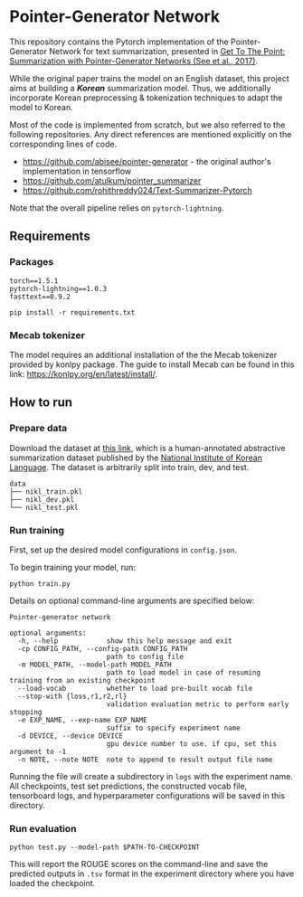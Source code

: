 # Pointer-Generator Network

This repository contains the Pytorch implementation of the Pointer-Generator Network for text summarization, presented in [Get To The Point: Summarization with Pointer-Generator Networks (See et al., 2017)](https://arxiv.org/abs/1704.04368).

While the original paper trains the model on an English dataset, this project aims at building a __*Korean*__ summarization model. 
Thus, we additionally incorporate Korean preprocessing & tokenization techniques to adapt the model to Korean.

Most of the code is implemented from scratch, but we also referred to the following repositories. 
Any direct references are mentioned explicitly on the corresponding lines of code.
* https://github.com/abisee/pointer-generator - the original author's implementation in tensorflow
* https://github.com/atulkum/pointer_summarizer
* https://github.com/rohithreddy024/Text-Summarizer-Pytorch

Note that the overall pipeline relies on `pytorch-lightning`.


## Requirements

### Packages
```
torch==1.5.1
pytorch-lightning==1.0.3
fasttext==0.9.2
```

```
pip install -r requirements.txt
```

### Mecab tokenizer
The model requires an additional installation of the the Mecab tokenizer provided by konlpy package. 
The guide to install Mecab can be found in this link: https://konlpy.org/en/latest/install/.

## How to run
### Prepare data

Download the dataset at [this link](https://drive.google.com/drive/folders/1mHxqjg4jAVVwkGhRWRbdaUPELlj3kQSM?usp=sharing), which is a human-annotated abstractive summarization dataset published by the [National Institute of Korean Language](https://corpus.korean.go.kr/). The dataset is arbitrarily split into train, dev, and test.

```
data
├── nikl_train.pkl
├── nikl_dev.pkl
└── nikl_test.pkl
```


### Run training
First, set up the desired model configurations in `config.json`.

To begin training your model, run:
```
python train.py
```

Details on optional command-line arguments are specified below:
```
Pointer-generator network

optional arguments:
  -h, --help            show this help message and exit
  -cp CONFIG_PATH, --config-path CONFIG_PATH
                        path to config file
  -m MODEL_PATH, --model-path MODEL_PATH
                        path to load model in case of resuming training from an existing checkpoint
  --load-vocab          whether to load pre-built vocab file
  --stop-with {loss,r1,r2,rl}
                        validation evaluation metric to perform early stopping
  -e EXP_NAME, --exp-name EXP_NAME
                        suffix to specify experiment name
  -d DEVICE, --device DEVICE
                        gpu device number to use. if cpu, set this argument to -1
  -n NOTE, --note NOTE  note to append to result output file name
```
Running the file will create a subdirectory in `logs` with the experiment name.
All checkpoints, test set predictions, the constructed vocab file, tensorboard logs, and hyperparameter configurations will be saved in this directory.

### Run evaluation

```
python test.py --model-path $PATH-TO-CHECKPOINT
```

This will report the ROUGE scores on the command-line and save the predicted outputs in `.tsv` format in the experiment directory where you have loaded the checkpoint.
 
